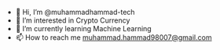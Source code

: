 - 👋 Hi, I’m @muhammadhammad-tech
- 👀 I’m interested in Crypto Currency
- 🌱 I’m currently learning Machine Learning
- 📫 How to reach me muhammad.hammad98007@gmail.com

<!---
muhammadhammad-tech/muhammadhammad-tech is a ✨ special ✨ repository because its `README.md` (this file) appears on your GitHub profile.
You can click the Preview link to take a look at your changes.
--->
